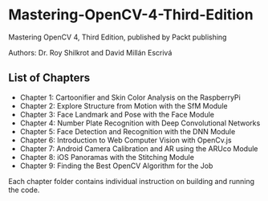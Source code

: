 # Mastering-OpenCV-4-Third-Edition
Mastering OpenCV 4, Third Edition, published by Packt publishing

Authors: Dr. Roy Shilkrot and David Millán Escrivá

## List of Chapters
* Chapter 1: Cartoonifier and Skin Color Analysis on the RaspberryPi
* Chapter 2: Explore Structure from Motion with the SfM Module
* Chapter 3: Face Landmark and Pose with the Face Module	
* Chapter 4: Number Plate Recognition with Deep Convolutional Networks
* Chapter 5: Face Detection and Recognition with the DNN Module
* Chapter 6: Introduction to Web Computer Vision with OpenCv.js
* Chapter 7: Android Camera Calibration and AR using the ARUco Module
* Chapter 8: iOS Panoramas with the Stitching Module
* Chapter 9: Finding the Best OpenCV Algorithm for the Job

Each chapter folder contains individual instruction on building and running the code.
